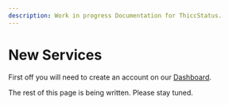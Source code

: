 ```yaml
---
description: Work in progress Documentation for ThiccStatus.
---
```


# New Services

First off you will need to create an account on our [Dashboard](https://isthicc.dev/signup).

The rest of this page is being written. Please stay tuned. 
